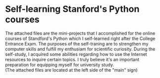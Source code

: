 # Self-learning Stanford's Python courses
The attached files are the mini-projects that I accomplished for the online courses of Standford's Python which I self-learned right after the College Entrance Exam. The purposes of the self-traning are to strengthen my computer skills and fulfill my enthusiam for scientific curiosity. During the self-study, I acquired some abilities regarding how to use the Internet resources to inquire  certain topics. I truly believe it's an important preparation for equipping myself for university study.\
(The attached files are located at the left side of the "main" sign)
